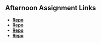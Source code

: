 ## Afternoon Assignment Links

* **[Repo](https://github.com/EwanStubblefield-Allen/Game-Night)**
* **[Repo](https://github.com/EwanStubblefield-Allen/Vendr)**
* **[Repo](https://github.com/EwanStubbefield-Allen/<ASSIGNMENT_REPO>)**
* **[Repo](https://github.com/EwanStubbefield-Allen/<ASSIGNMENT_REPO>)**

